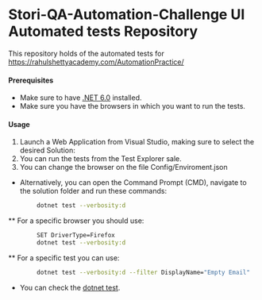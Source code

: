 # Stori-QA-Automation-Challenge UI Automated tests Repository

This repository holds of the automated tests for https://rahulshettyacademy.com/AutomationPractice/

#### Prerequisites

- Make sure to have [.NET 6.0](https://dotnet.microsoft.com/download/dotnet-core) installed.
- Make sure you have the browsers in which you want to run the tests.

#### Usage

1. Launch a Web Application from Visual Studio, making sure to select the desired Solution:
2. You can run the tests from the Test Explorer sale.
3. You can change the browser on the file Config/Enviroment.json

* Alternatively, you can open the Command Prompt (CMD), navigate to the solution folder and run these commands:
```sh
        dotnet test --verbosity:d
```

** For a specific browser you should use:
```sh
        SET DriverType=Firefox
        dotnet test --verbosity:d
```

** For a specific test you can use:
```sh
        dotnet test --verbosity:d --filter DisplayName="Empty Email"
```
- You can check the [dotnet test](https://docs.microsoft.com/en-us/dotnet/core/tools/dotnet-test).
